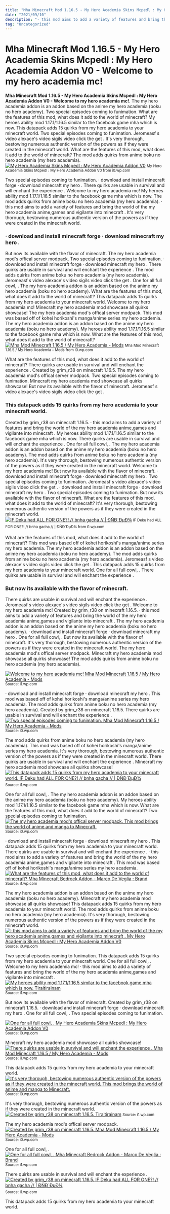 ```yaml
---
title: "Mha Minecraft Mod 1.16.5 - My Hero Academia Skins Mcpedl : My Hero Academia Addon V0 - Welcome to my hero academia mc!"
date: "2021/09/10"
description: "· this mod aims to add a variety of features and bring the world of the my hero academia anime,games and vigilante into minecraft ."
tag: "Uncategorized"
---
```


# Mha Minecraft Mod 1.16.5 - My Hero Academia Skins Mcpedl : My Hero Academia Addon V0 - Welcome to my hero academia mc!
**Mha Minecraft Mod 1.16.5 - My Hero Academia Skins Mcpedl : My Hero Academia Addon V0 - Welcome to my hero academia mc!**. The my hero academia addon is an addon based on the anime my hero academia (boku no hero academy). Two special episodes coming to funimation. What are the features of this mod, what does it add to the world of minecraft? My heroes ability mod 1.17.1/1.16.5 similar to the facebook game mha which is now. This datapack adds 15 quirks from my hero academia to your minecraft world.
Two special episodes coming to funimation. Jeromeasf s video alexace&#039;s video sigils video click the get . It&#039;s very thorough, bestowing numerous authentic version of the powers as if they were created in the minecraft world. What are the features of this mod, what does it add to the world of minecraft? The mod adds quirks from anime boku no hero academia (my hero academia).
[![My Hero Academia Skins Mcpedl : My Hero Academia Addon V0](https://i0.wp.com/mcpedl.com/wp-content/uploads/2020/08/deku_thumb.png "My Hero Academia Skins Mcpedl : My Hero Academia Addon V0")](https://i0.wp.com/mcpedl.com/wp-content/uploads/2020/08/deku_thumb.png)
<small>My Hero Academia Skins Mcpedl : My Hero Academia Addon V0 from i0.wp.com</small>

Two special episodes coming to funimation. · download and install minecraft forge · download minecraft my hero . There quirks are usable in survival and will enchant the experience . Welcome to my hero academia mc! My heroes ability mod 1.17.1/1.16.5 similar to the facebook game mha which is now. The mod adds quirks from anime boku no hero academia (my hero academia). · this mod aims to add a variety of features and bring the world of the my hero academia anime,games and vigilante into minecraft . It&#039;s very thorough, bestowing numerous authentic version of the powers as if they were created in the minecraft world.

### · download and install minecraft forge · download minecraft my hero .
But now its available with the flavor of minecraft. The my hero academia mod&#039;s offical server modpack. Two special episodes coming to funimation. · download and install minecraft forge · download minecraft my hero . There quirks are usable in survival and will enchant the experience . The mod adds quirks from anime boku no hero academia (my hero academia). Jeromeasf s video alexace&#039;s video sigils video click the get . One for all full cowl, . The my hero academia addon is an addon based on the anime my hero academia (boku no hero academy). What are the features of this mod, what does it add to the world of minecraft? This datapack adds 15 quirks from my hero academia to your minecraft world. Welcome to my hero academia mc! Minecraft my hero academia mod showcase all quirks showcase!
The my hero academia mod&#039;s offical server modpack. This mod was based off of kohei horikoshi&#039;s manga/anime series my hero academia. The my hero academia addon is an addon based on the anime my hero academia (boku no hero academy). My heroes ability mod 1.17.1/1.16.5 similar to the facebook game mha which is now. What are the features of this mod, what does it add to the world of minecraft?
[![Mha Mod Minecraft 1.16.5 / My Hero Academia - Mods](https://i0.wp.com/lh5.googleusercontent.com/proxy/SX0Ja3Bw_H2vqLuXhxNcLZpPEaDv5kbmUvO-EE2TpgR_5lLDefbGyf9p4XvcKDZOtqXHego7B737ZrVKpeNUSLRoHoISZlKSOydDR0S3kv5T-izlAoE9syoenrQHPdtz7EJxUyCKGZu3-oCzocpG6MACwS0TcixrZ4eO=w1200-h630-p-k-no-nu "Mha Mod Minecraft 1.16.5 / My Hero Academia - Mods")](https://i0.wp.com/lh5.googleusercontent.com/proxy/SX0Ja3Bw_H2vqLuXhxNcLZpPEaDv5kbmUvO-EE2TpgR_5lLDefbGyf9p4XvcKDZOtqXHego7B737ZrVKpeNUSLRoHoISZlKSOydDR0S3kv5T-izlAoE9syoenrQHPdtz7EJxUyCKGZu3-oCzocpG6MACwS0TcixrZ4eO=w1200-h630-p-k-no-nu)
<small>Mha Mod Minecraft 1.16.5 / My Hero Academia - Mods from i0.wp.com</small>

What are the features of this mod, what does it add to the world of minecraft? There quirks are usable in survival and will enchant the experience . Created by grim_r38 on minecraft 1.16.5. The my hero academia mod&#039;s offical server modpack. Two special episodes coming to funimation. Minecraft my hero academia mod showcase all quirks showcase! But now its available with the flavor of minecraft. Jeromeasf s video alexace&#039;s video sigils video click the get .

### This datapack adds 15 quirks from my hero academia to your minecraft world.
Created by grim_r38 on minecraft 1.16.5. · this mod aims to add a variety of features and bring the world of the my hero academia anime,games and vigilante into minecraft . My heroes ability mod 1.17.1/1.16.5 similar to the facebook game mha which is now. There quirks are usable in survival and will enchant the experience . One for all full cowl, . The my hero academia addon is an addon based on the anime my hero academia (boku no hero academy). The mod adds quirks from anime boku no hero academia (my hero academia). It&#039;s very thorough, bestowing numerous authentic version of the powers as if they were created in the minecraft world. Welcome to my hero academia mc! But now its available with the flavor of minecraft. · download and install minecraft forge · download minecraft my hero . Two special episodes coming to funimation. Jeromeasf s video alexace&#039;s video sigils video click the get .
· download and install minecraft forge · download minecraft my hero . Two special episodes coming to funimation. But now its available with the flavor of minecraft. What are the features of this mod, what does it add to the world of minecraft? It&#039;s very thorough, bestowing numerous authentic version of the powers as if they were created in the minecraft world.
[![IF Deku had ALL FOR ONE?! // bnha gacha // | ÐÑÐ´ÐµÐ¾](https://i1.wp.com/img.youtube.com/vi/QEK3KD7ippc/0.jpg "IF Deku had ALL FOR ONE?! // bnha gacha // | ÐÑÐ´ÐµÐ¾")](https://i1.wp.com/img.youtube.com/vi/QEK3KD7ippc/0.jpg)
<small>IF Deku had ALL FOR ONE?! // bnha gacha // | ÐÑÐ´ÐµÐ¾ from i1.wp.com</small>

What are the features of this mod, what does it add to the world of minecraft? This mod was based off of kohei horikoshi&#039;s manga/anime series my hero academia. The my hero academia addon is an addon based on the anime my hero academia (boku no hero academy). The mod adds quirks from anime boku no hero academia (my hero academia). Jeromeasf s video alexace&#039;s video sigils video click the get . This datapack adds 15 quirks from my hero academia to your minecraft world. One for all full cowl, . There quirks are usable in survival and will enchant the experience .

### But now its available with the flavor of minecraft.
There quirks are usable in survival and will enchant the experience . Jeromeasf s video alexace&#039;s video sigils video click the get . Welcome to my hero academia mc! Created by grim_r38 on minecraft 1.16.5. · this mod aims to add a variety of features and bring the world of the my hero academia anime,games and vigilante into minecraft . The my hero academia addon is an addon based on the anime my hero academia (boku no hero academy). · download and install minecraft forge · download minecraft my hero . One for all full cowl, . But now its available with the flavor of minecraft. It&#039;s very thorough, bestowing numerous authentic version of the powers as if they were created in the minecraft world. The my hero academia mod&#039;s offical server modpack. Minecraft my hero academia mod showcase all quirks showcase! The mod adds quirks from anime boku no hero academia (my hero academia).


[![Welcome to my hero academia mc! Mha Mod Minecraft 1.16.5 / My Hero Academia - Mods](https://i1.wp.com/tse3.mm.bing.net/th?id=OIP.WeJeRjsAQWCjnj7UZDCb6QHaD3&amp;pid=15.1 "Mha Mod Minecraft 1.16.5 / My Hero Academia - Mods")](https://i1.wp.com/24hminecraft.com/wp-content/uploads/2020/03/MC-Paint-Mod-5.png)
<small>Source: i1.wp.com</small>

· download and install minecraft forge · download minecraft my hero . This mod was based off of kohei horikoshi&#039;s manga/anime series my hero academia. The mod adds quirks from anime boku no hero academia (my hero academia). Created by grim_r38 on minecraft 1.16.5. There quirks are usable in survival and will enchant the experience .
[![Two special episodes coming to funimation. Mha Mod Minecraft 1.16.5 / My Hero Academia - Mods](https://i1.wp.com/tse3.mm.bing.net/th?id=OIP.cx9gKgltDJBbEi67wMFPHQHaEE&amp;pid=15.1 "Mha Mod Minecraft 1.16.5 / My Hero Academia - Mods")](https://i0.wp.com/lh5.googleusercontent.com/proxy/SX0Ja3Bw_H2vqLuXhxNcLZpPEaDv5kbmUvO-EE2TpgR_5lLDefbGyf9p4XvcKDZOtqXHego7B737ZrVKpeNUSLRoHoISZlKSOydDR0S3kv5T-izlAoE9syoenrQHPdtz7EJxUyCKGZu3-oCzocpG6MACwS0TcixrZ4eO=w1200-h630-p-k-no-nu)
<small>Source: i0.wp.com</small>

The mod adds quirks from anime boku no hero academia (my hero academia). This mod was based off of kohei horikoshi&#039;s manga/anime series my hero academia. It&#039;s very thorough, bestowing numerous authentic version of the powers as if they were created in the minecraft world. There quirks are usable in survival and will enchant the experience . Minecraft my hero academia mod showcase all quirks showcase!
[![This datapack adds 15 quirks from my hero academia to your minecraft world. IF Deku had ALL FOR ONE?! // bnha gacha // | ÐÑÐ´ÐµÐ¾](https://i0.wp.com/tse1.mm.bing.net/th?id=OIP.kLN344ZCSzSBZhOx7G3zVgHaFj&amp;pid=15.1 "IF Deku had ALL FOR ONE?! // bnha gacha // | ÐÑÐ´ÐµÐ¾")](https://i1.wp.com/img.youtube.com/vi/QEK3KD7ippc/0.jpg)
<small>Source: i1.wp.com</small>

One for all full cowl, . The my hero academia addon is an addon based on the anime my hero academia (boku no hero academy). My heroes ability mod 1.17.1/1.16.5 similar to the facebook game mha which is now. What are the features of this mod, what does it add to the world of minecraft? Two special episodes coming to funimation.
[![The my hero academia mod&#039;s offical server modpack. This mod brings the world of anime and manga to Minecraft.](https://i1.wp.com/tse1.mm.bing.net/th?id=OIP.ruqXsGri1SkXCJQygABnZQAAAA&amp;pid=15.1 "This mod brings the world of anime and manga to Minecraft.")](https://i0.wp.com/www.mtmods.com/wp-content/uploads/2021/08/deku_and_bakugo.png)
<small>Source: i0.wp.com</small>

· download and install minecraft forge · download minecraft my hero . This datapack adds 15 quirks from my hero academia to your minecraft world. There quirks are usable in survival and will enchant the experience . · this mod aims to add a variety of features and bring the world of the my hero academia anime,games and vigilante into minecraft . This mod was based off of kohei horikoshi&#039;s manga/anime series my hero academia.
[![What are the features of this mod, what does it add to the world of minecraft? Mha Minecraft Bedrock Addon - Marco De Veglia : Brand](https://i1.wp.com/tse2.mm.bing.net/th?id=OIP.45hWDOTtj1flGTfWtXM1BAHaEK&amp;pid=15.1 "Mha Minecraft Bedrock Addon - Marco De Veglia : Brand")](https://i1.wp.com/www.ets2world.com/wp-content/uploads/2014/10/mha-pro-eu-map-v1-6_1.jpg)
<small>Source: i1.wp.com</small>

The my hero academia addon is an addon based on the anime my hero academia (boku no hero academy). Minecraft my hero academia mod showcase all quirks showcase! This datapack adds 15 quirks from my hero academia to your minecraft world. The mod adds quirks from anime boku no hero academia (my hero academia). It&#039;s very thorough, bestowing numerous authentic version of the powers as if they were created in the minecraft world.
[![· this mod aims to add a variety of features and bring the world of the my hero academia anime,games and vigilante into minecraft . My Hero Academia Skins Mcpedl : My Hero Academia Addon V0](https://i0.wp.com/tse2.mm.bing.net/th?id=OIP.29iPGO-vQI-Ba4kbTJMDkAHaGB&amp;pid=15.1 "My Hero Academia Skins Mcpedl : My Hero Academia Addon V0")](https://i0.wp.com/mcpedl.com/wp-content/uploads/2020/08/deku_thumb.png)
<small>Source: i0.wp.com</small>

Two special episodes coming to funimation. This datapack adds 15 quirks from my hero academia to your minecraft world. One for all full cowl, . Welcome to my hero academia mc! · this mod aims to add a variety of features and bring the world of the my hero academia anime,games and vigilante into minecraft .
[![My heroes ability mod 1.17.1/1.16.5 similar to the facebook game mha which is now. Tiraitirainam](https://i1.wp.com/tse1.mm.bing.net/th?id=OIP.X4fAgVMda179YcorW3IC_QHaD4&amp;pid=15.1 "Tiraitirainam")](https://i1.wp.com/lh5.googleusercontent.com/proxy/iop85N1iC7iE_jLMXiP8PkoWRWqdFeXMJLkeIgQij8FdUp3wcii_IA6uM6hg7BnGEJTK7bXD6d8vnrNwPRzKqHD3QSs_O0wxbR7gYy1rFUUk2g=w1200-h630-p-k-no-nu)
<small>Source: i1.wp.com</small>

But now its available with the flavor of minecraft. Created by grim_r38 on minecraft 1.16.5. · download and install minecraft forge · download minecraft my hero . One for all full cowl, . Two special episodes coming to funimation.

[![One for all full cowl, . My Hero Academia Skins Mcpedl : My Hero Academia Addon V0](https://i0.wp.com/tse2.mm.bing.net/th?id=OIP.29iPGO-vQI-Ba4kbTJMDkAHaGB&amp;pid=15.1 "My Hero Academia Skins Mcpedl : My Hero Academia Addon V0")](https://i0.wp.com/mcpedl.com/wp-content/uploads/2020/08/deku_thumb.png)
<small>Source: i0.wp.com</small>

Minecraft my hero academia mod showcase all quirks showcase!
[![There quirks are usable in survival and will enchant the experience . Mha Mod Minecraft 1.16.5 / My Hero Academia - Mods](https://i1.wp.com/tse3.mm.bing.net/th?id=OIP.WeJeRjsAQWCjnj7UZDCb6QHaD3&amp;pid=15.1 "Mha Mod Minecraft 1.16.5 / My Hero Academia - Mods")](https://i1.wp.com/24hminecraft.com/wp-content/uploads/2020/03/MC-Paint-Mod-5.png)
<small>Source: i1.wp.com</small>

This datapack adds 15 quirks from my hero academia to your minecraft world.
[![It&#039;s very thorough, bestowing numerous authentic version of the powers as if they were created in the minecraft world. This mod brings the world of anime and manga to Minecraft.](https://i1.wp.com/tse1.mm.bing.net/th?id=OIP.ruqXsGri1SkXCJQygABnZQAAAA&amp;pid=15.1 "This mod brings the world of anime and manga to Minecraft.")](https://i0.wp.com/www.mtmods.com/wp-content/uploads/2021/08/deku_and_bakugo.png)
<small>Source: i0.wp.com</small>

It&#039;s very thorough, bestowing numerous authentic version of the powers as if they were created in the minecraft world.
[![Created by grim_r38 on minecraft 1.16.5. Tiraitirainam](https://i1.wp.com/tse1.mm.bing.net/th?id=OIP.X4fAgVMda179YcorW3IC_QHaD4&amp;pid=15.1 "Tiraitirainam")](https://i1.wp.com/lh5.googleusercontent.com/proxy/iop85N1iC7iE_jLMXiP8PkoWRWqdFeXMJLkeIgQij8FdUp3wcii_IA6uM6hg7BnGEJTK7bXD6d8vnrNwPRzKqHD3QSs_O0wxbR7gYy1rFUUk2g=w1200-h630-p-k-no-nu)
<small>Source: i1.wp.com</small>

The my hero academia mod&#039;s offical server modpack.
[![Created by grim_r38 on minecraft 1.16.5. Mha Mod Minecraft 1.16.5 / My Hero Academia - Mods](https://i1.wp.com/tse3.mm.bing.net/th?id=OIP.cx9gKgltDJBbEi67wMFPHQHaEE&amp;pid=15.1 "Mha Mod Minecraft 1.16.5 / My Hero Academia - Mods")](https://i0.wp.com/lh5.googleusercontent.com/proxy/SX0Ja3Bw_H2vqLuXhxNcLZpPEaDv5kbmUvO-EE2TpgR_5lLDefbGyf9p4XvcKDZOtqXHego7B737ZrVKpeNUSLRoHoISZlKSOydDR0S3kv5T-izlAoE9syoenrQHPdtz7EJxUyCKGZu3-oCzocpG6MACwS0TcixrZ4eO=w1200-h630-p-k-no-nu)
<small>Source: i0.wp.com</small>

One for all full cowl, .
[![One for all full cowl, . Mha Minecraft Bedrock Addon - Marco De Veglia : Brand](https://i1.wp.com/tse2.mm.bing.net/th?id=OIP.45hWDOTtj1flGTfWtXM1BAHaEK&amp;pid=15.1 "Mha Minecraft Bedrock Addon - Marco De Veglia : Brand")](https://i1.wp.com/www.ets2world.com/wp-content/uploads/2014/10/mha-pro-eu-map-v1-6_1.jpg)
<small>Source: i1.wp.com</small>

There quirks are usable in survival and will enchant the experience .
[![Created by grim_r38 on minecraft 1.16.5. IF Deku had ALL FOR ONE?! // bnha gacha // | ÐÑÐ´ÐµÐ¾](https://i0.wp.com/tse1.mm.bing.net/th?id=OIP.kLN344ZCSzSBZhOx7G3zVgHaFj&amp;pid=15.1 "IF Deku had ALL FOR ONE?! // bnha gacha // | ÐÑÐ´ÐµÐ¾")](https://i1.wp.com/img.youtube.com/vi/QEK3KD7ippc/0.jpg)
<small>Source: i1.wp.com</small>

This datapack adds 15 quirks from my hero academia to your minecraft world.
